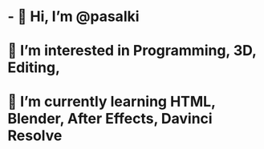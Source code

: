 <html>
  <h1>
<br> -  👋 Hi, I’m @pasalki </br>
<br> 👀 I’m interested in Programming, 3D, Editing, <br> 
<br> 🌱 I’m currently learning HTML, Blender, After Effects, Davinci Resolve <br>
  </h1>
</html>

<!---
pasalki/pasalki is a ✨ special ✨ repository because its `README.md` (this file) appears on your GitHub profile.
You can click the Preview link to take a look at your changes.
--->
